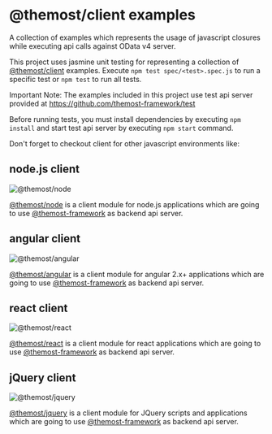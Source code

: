# @themost/client examples

A collection of examples which represents the usage of javascript closures while executing api calls against OData v4 server.

This project uses jasmine unit testing for representing a collection of [@themost/client](https://github.com/themost-framework/client) examples. Execute `npm test spec/<test>.spec.js` to run a specific test or `npm test` to run all tests.

Important Note: The examples included in this project use test api server provided at https://github.com/themost-framework/test

Before running tests, you must install dependencies by executing `npm install` and start test api server by executing `npm start` command.

Don't forget to checkout client for other javascript environments like:

## node.js client

![@themost/node](https://raw.githubusercontent.com/themost-framework/client/main/docs/nodejs.png)

[@themost/node](https://github.com/themost-framework/node) is a client module for node.js applications which are going to use [@themost-framework](https://github.com/themost-framework) as backend api server.

## angular client

![@themost/angular](https://raw.githubusercontent.com/themost-framework/client/main/docs/angular.png)

[@themost/angular](https://github.com/themost-framework/angular) is a client module for angular 2.x+ applications which are going to use [@themost-framework](https://github.com/themost-framework) as backend api server.

## react client

![@themost/react](https://raw.githubusercontent.com/themost-framework/client/main/docs/react.png)

[@themost/react](https://github.com/themost-framework/react) is a client module for react applications which are going to use [@themost-framework](https://github.com/themost-framework) as backend api server.

## jQuery client

![@themost/jquery](https://raw.githubusercontent.com/themost-framework/client/main/docs/jquery.png)

[@themost/jquery](https://github.com/themost-framework/jquery) is a client module for JQuery scripts and applications which are going to use [@themost-framework](https://github.com/themost-framework) as backend api server.
